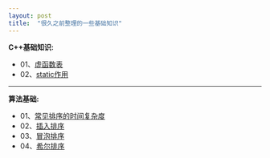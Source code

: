 ```yaml
---
layout: post
title:  "很久之前整理的一些基础知识"
---
```



**C++基础知识:**
* 01、[虚函数表](https://github.com/JickYang/JickYang.github.io/blob/master/Study-Note/C%2B%2B/v-table.md)
* 02、[static作用](https://github.com/JickYang/JickYang.github.io/blob/master/Study-Note/C%2B%2B/static.md)

--------------------

**算法基础:**
* 01、[常见排序的时间复杂度](https://github.com/JickYang/JickYang.github.io/blob/master/Study-Note/file/21457204_1326898064RUxx.jpg)
* 02、[插入排序](https://github.com/JickYang/JickYang.github.io/blob/master/Study-Note/file/C%2B%2B/sort/insert.cpp)
* 03、[冒泡排序](https://github.com/JickYang/JickYang.github.io/blob/master/Study-Note/file/C%2B%2B/sort/pop.cpp)
* 04、[希尔排序](https://github.com/JickYang/JickYang.github.io/blob/master/Study-Note/file/C%2B%2B/sort/shell.cpp)
